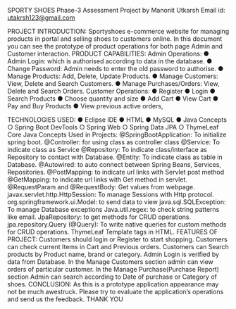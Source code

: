 SPORTY SHOES
Phase-3 Assessment Project by Manonit Utkarsh
Email id: utakrsh123@gmail.com

PROJECT INTRODUCTION:
Sportyshoes e-commerce website for managing products in portal and selling shoes to customers online.
In this document you can see the prototype of product operations for both page Admin and Customer interaction.
PRODUCT CAPABILITIES:
Admin Operations:
●	Admin Login: which is authorised according to data in the database.
●	Change Password: Admin needs to enter the old password to authorise.
●	Manage Products: Add, Delete, Update Products.
●	Manage Customers: View, Delete and Search Customers.
●	Manage Purchases/Orders: View, Delete and Search Orders.
Customer Operations:
●	Register
●	Login
●	Search Products
●	Choose quantity and size
●	Add Cart
●	View Cart
●	Pay and Buy Products
●	View previous active orders,

TECHNOLOGIES USED:
●	Eclipse IDE
●	HTML
●	MySQL 
●	Java Concepts
○	Spring Boot DevTools
○	Spring Web
○	Spring Data JPA
○	ThymeLeaf
Core Java Concepts Used in Projects: 
@SpringBootApplication: To initialize spring boot.
@Controller: for using class as controller class
@Service: To indicate class as Service
@Repository: To indicate class/interface as Repository to contact with Database.
@Entity: To indicate class as table in Database.
@Autowired: to auto connect between Spring Beans, Services, Repositories.
@PostMapping: to indicate url links with Servlet post method
@GetMapping: to indicate url links with Get method in servlet.
@RequestParam and @RequestBody: Get values from webpage.
javax.servlet.http.HttpSession: To manage Sessions with Http protocol.
org.springframework.ui.Model: to send data to view
java.sql.SQLException: To manage Database exceptions
Java.util.regex: to check string patterns like email.
JpaRepository: to get methods for CRUD operations.
jpa.repository.Query (@Query): To write native queries for custom methods for CRUD operations.
ThymeLeaf Template tags in HTML. 
FEATURES OF PROJECT:
Customers should login or Register to start shopping.
Customers can check current Items in Cart and Previous orders.
Customers can Search products by Product name, brand or category.
Admin Login is verified by data from Database.
In the Manage Customers section admin can view orders of particular customer.
In the Manage Purchase(Purchase Report) section Admin can search according to Date of purchase or Category of shoes.
CONCLUSION:
As this is a prototype application appearance may not be much awestruck. Please try to evaluate the application’s operations and send us the feedback.
THANK YOU
